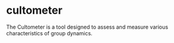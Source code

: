 # cultometer
The Cultometer is a tool designed to assess and measure various characteristics of group dynamics. 
